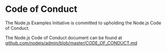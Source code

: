 # Code of Conduct

The Node.js Examples Initiative is committed to upholding the Node.js Code of Conduct.

The Node.js Code of Conduct document can be found
at [github.com/nodejs/admin/blob/master/CODE_OF_CONDUCT.md](https://github.com/nodejs/admin/blob/master/CODE_OF_CONDUCT.md)
